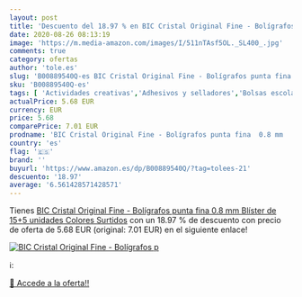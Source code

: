 ```yaml
---
layout: post
title: 'Descuento del 18.97 % en BIC Cristal Original Fine - Bolígrafos p'
date: 2020-08-26 08:13:19
image: 'https://m.media-amazon.com/images/I/511nTAsf5OL._SL400_.jpg'
comments: true
category: ofertas
author: 'tole.es'
slug: 'B00889540Q-es BIC Cristal Original Fine - Bolígrafos punta fina 0.8 mm...'
sku: 'B00889540Q-es'
tags: [ 'Actividades creativas','Adhesivos y selladores','Bolsas escolares','Bricolaje y herramientas','Cuchillos de cocina','Equipaje','Ferretería','Hogar y cocina','Juegos de cuchillos de cocina','Juguetes','Juguetes y juegos','Lápices de colores para niños','Material de escritura y dibujo para niños','Mochilas, estuches y sets escolares','Pegamentos instantáneos','Utensilios de cocina','bic','bolígrafos','cristal', ]
actualPrice: 5.68 EUR
currency: EUR
price: 5.68
comparePrice: 7.01 EUR
prodname: 'BIC Cristal Original Fine - Bolígrafos punta fina  0.8 mm   Blíster de 15+5 unidades  Colores Surtidos'
country: 'es'
flag: '🇪🇸'
brand: ''
buyurl: 'https://www.amazon.es/dp/B00889540Q/?tag=tolees-21'
descuento: '18.97'
average: '6.561428571428571'
---
```


Tienes [BIC Cristal Original Fine - Bolígrafos punta fina  0.8 mm   Blíster de 15+5 unidades  Colores Surtidos](https://www.amazon.es/dp/B00889540Q/?tag=tolees-21) con un 18.97 % de descuento con precio de oferta de 5.68 EUR (original: 7.01 EUR) en el siguiente enlace!

[![BIC Cristal Original Fine - Bolígrafos p](https://m.media-amazon.com/images/I/511nTAsf5OL._SL400_.jpg)](https://www.amazon.es/dp/B00889540Q/?tag=tolees-21)

ℹ️:


[🛒 Accede a la oferta!!](https://www.amazon.es/dp/B00889540Q/?tag=tolees-21)
